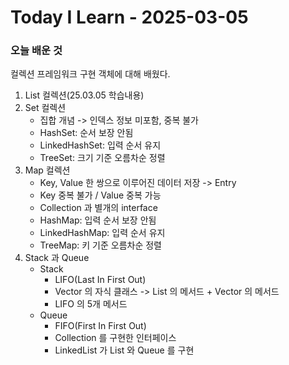 # Today I Learn - 2025-03-05

### 오늘 배운 것
컬렉션 프레임워크 구현 객체에 대해 배웠다.

1. List 컬렉션(25.03.05 학습내용)
2. Set 컬렉션
    - 집합 개념 -> 인덱스 정보 미포함, 중복 불가
    - HashSet: 순서 보장 안됨
    - LinkedHashSet: 입력 순서 유지
    - TreeSet: 크기 기준 오름차순 정렬
3. Map 컬렉션
    - Key, Value 한 쌍으로 이루어진 데이터 저장 -> Entry
    - Key 중복 불가 / Value 중복 가능
    - Collection 과 별개의 interface
    - HashMap: 입력 순서 보장 안됨
    - LinkedHashMap: 입력 순서 유지
    - TreeMap: 키 기준 오름차순 정렬
4. Stack 과 Queue
    - Stack
      - LIFO(Last In First Out)
      - Vector<E> 의 자식 클래스 -> List<E> 의 메서드 + Vector<E> 의 메서드
      - LIFO 의 5개 메서드
    - Queue
      - FIFO(First In First Out)
      - Collection<E> 를 구현한 인터페이스
      - LinkedList<E> 가 List<E> 와 Queue<E> 를 구현